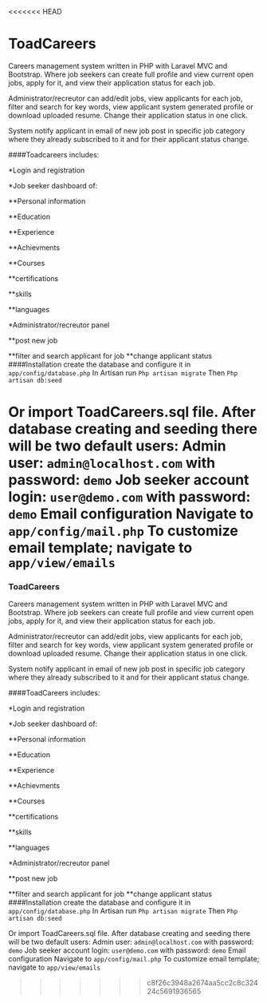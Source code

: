 <<<<<<< HEAD
# ToadCareers
Careers management system written in PHP with Laravel MVC and Bootstrap. Where job seekers can create full profile and view current open jobs, apply for it, and view their application status for each job.


Administrator/recreutor can add/edit jobs, view applicants for each job, filter and search for key words, view applicant system generated profile or download uploaded resume. Change their application status in one click.


System notify applicant in email of new job post in specific job category where they already subscribed to it and for their applicant status change.


####Toadcareers includes:

*Login and registration

*Job seeker dashboard of:

**Personal information

**Education

**Experience

**Achievments

**Courses

**certifications

**skills

**languages

*Administrator/recreutor panel

**post new job

**filter and search applicant for job
**change applicant status
####Installation
create the database and configure it in `app/config/database.php`
In Artisan run
`Php artisan migrate`
Then
`Php artisan db:seed`

Or import ToadCareers.sql file.
After database creating and seeding there will be two default users:
Admin user: `admin@localhost.com` with password: `demo`
Job seeker account login: `user@demo.com` with password: `demo`
Email configuration
Navigate to `app/config/mail.php`
To customize email template; navigate to `app/view/emails`
=======
### ToadCareers
Careers management system written in PHP with Laravel MVC and Bootstrap. Where job seekers can create full profile and view current open jobs, apply for it, and view their application status for each job.


Administrator/recreutor can add/edit jobs, view applicants for each job, filter and search for key words, view applicant system generated profile or download uploaded resume. Change their application status in one click.


System notify applicant in email of new job post in specific job category where they already subscribed to it and for their applicant status change.


####ToadCareers includes:

*Login and registration

*Job seeker dashboard of:

**Personal information

**Education

**Experience

**Achievments

**Courses

**certifications

**skills

**languages

*Administrator/recreutor panel

**post new job

**filter and search applicant for job
**change applicant status
####Installation
create the database and configure it in `app/config/database.php`
In Artisan run
`Php artisan migrate`
Then
`Php artisan db:seed`

Or import ToadCareers.sql file.
After database creating and seeding there will be two default users:
Admin user: `admin@localhost.com` with password: `demo`
Job seeker account login: `user@demo.com` with password: `demo`
Email configuration
Navigate to `app/config/mail.php`
To customize email template; navigate to `app/view/emails`
>>>>>>> c8f26c3948a2674aa5cc2c8c32424c5691936565
